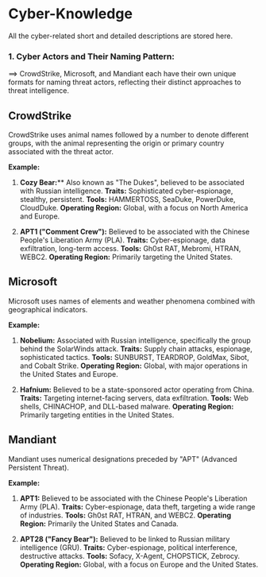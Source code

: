 # Cyber-Knowledge

All the cyber-related short and detailed descriptions are stored here. 

### 1. Cyber Actors and Their Naming Pattern:
==> CrowdStrike, Microsoft, and Mandiant each have their own unique formats for naming threat actors, reflecting their distinct approaches to threat intelligence.


**CrowdStrike**
---------------
CrowdStrike uses animal names followed by a number to denote different groups, with the animal representing the origin or primary country associated with the threat actor.

**Example:**

1. **Cozy Bear:**** Also known as "The Dukes", believed to be associated with Russian intelligence.
    **Traits:** Sophisticated cyber-espionage, stealthy, persistent.
    **Tools:** HAMMERTOSS, SeaDuke, PowerDuke, CloudDuke.
    **Operating Region:** Global, with a focus on North America and Europe.

2. **APT1 ("Comment Crew"):** Believed to be associated with the Chinese People's Liberation Army (PLA).
    **Traits:** Cyber-espionage, data exfiltration, long-term access.
    **Tools:** Gh0st RAT, Mebromi, HTRAN, WEBC2.
    **Operating Region:** Primarily targeting the United States.


**Microsoft**
--------------
Microsoft uses names of elements and weather phenomena combined with geographical indicators.

**Example:**

1. **Nobelium:** Associated with Russian intelligence, specifically the group behind the SolarWinds attack.
    **Traits:** Supply chain attacks, espionage, sophisticated tactics.
    **Tools:** SUNBURST, TEARDROP, GoldMax, Sibot, and Cobalt Strike.
    **Operating Region:** Global, with major operations in the United States and Europe.

2. **Hafnium:** Believed to be a state-sponsored actor operating from China.
    **Traits:** Targeting internet-facing servers, data exfiltration.
    **Tools:** Web shells, CHINACHOP, and DLL-based malware.
    **Operating Region:** Primarily targeting entities in the United States.

**Mandiant**
------------
Mandiant uses numerical designations preceded by "APT" (Advanced Persistent Threat).

**Example:**

1. **APT1:** Believed to be associated with the Chinese People's Liberation Army (PLA).
    **Traits:** Cyber-espionage, data theft, targeting a wide range of industries.
    **Tools:** Gh0st RAT, HTRAN, and WEBC2.
    **Operating Region:** Primarily the United States and Canada.

2. **APT28 ("Fancy Bear"):** Believed to be linked to Russian military intelligence (GRU).
    **Traits:** Cyber-espionage, political interference, destructive attacks.
    **Tools:** Sofacy, X-Agent, CHOPSTICK, Zebrocy.
    **Operating Region:** Global, with a focus on Europe and the United States.


